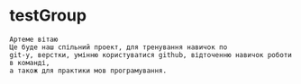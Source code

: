 # testGroup

    Артеме вітаю
    Це буде наш спільний проект, для тренування навичок по
    git-у, верстки, умінню користуватися github, відточенню навичок роботи в команді,
    а також для практики мов програмування.
